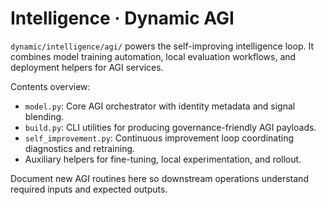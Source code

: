 # Intelligence · Dynamic AGI

`dynamic/intelligence/agi/` powers the self-improving intelligence loop. It
combines model training automation, local evaluation workflows, and deployment
helpers for AGI services.

Contents overview:

- `model.py`: Core AGI orchestrator with identity metadata and signal blending.
- `build.py`: CLI utilities for producing governance-friendly AGI payloads.
- `self_improvement.py`: Continuous improvement loop coordinating diagnostics
  and retraining.
- Auxiliary helpers for fine-tuning, local experimentation, and rollout.

Document new AGI routines here so downstream operations understand required
inputs and expected outputs.
